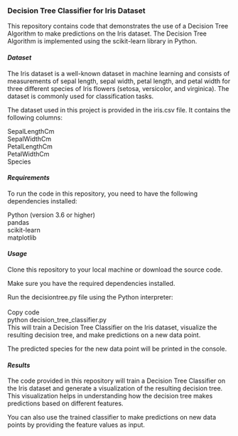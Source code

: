 ### Decision Tree Classifier for Iris Dataset
This repository contains code that demonstrates the use of a Decision Tree Algorithm to make predictions on the Iris dataset. The Decision Tree Algorithm is implemented using the scikit-learn library in Python.

#### *Dataset*<br>
The Iris dataset is a well-known dataset in machine learning and consists of measurements of sepal length, sepal width, petal length, and petal width for three different species of Iris flowers (setosa, versicolor, and virginica). The dataset is commonly used for classification tasks.

The dataset used in this project is provided in the iris.csv file. It contains the following columns:<br>

SepalLengthCm<br>
SepalWidthCm<br>
PetalLengthCm<br>
PetalWidthCm<br>
Species<br>
#### *Requirements*<br>
To run the code in this repository, you need to have the following dependencies installed:<br>

Python (version 3.6 or higher)<br>
pandas<br>
scikit-learn<br>
matplotlib<br>

#### *Usage*<br>
Clone this repository to your local machine or download the source code.<br>

Make sure you have the required dependencies installed.<br>

Run the decisiontree.py file using the Python interpreter:<br>
<br>
Copy code<br>
python decision_tree_classifier.py<br>
This will train a Decision Tree Classifier on the Iris dataset, visualize the resulting decision tree, and make predictions on a new data point.<br>

The predicted species for the new data point will be printed in the console.<br>

#### *Results*<br>
The code provided in this repository will train a Decision Tree Classifier on the Iris dataset and generate a visualization of the resulting decision tree. This visualization helps in understanding how the decision tree makes predictions based on different features.

You can also use the trained classifier to make predictions on new data points by providing the feature values as input.